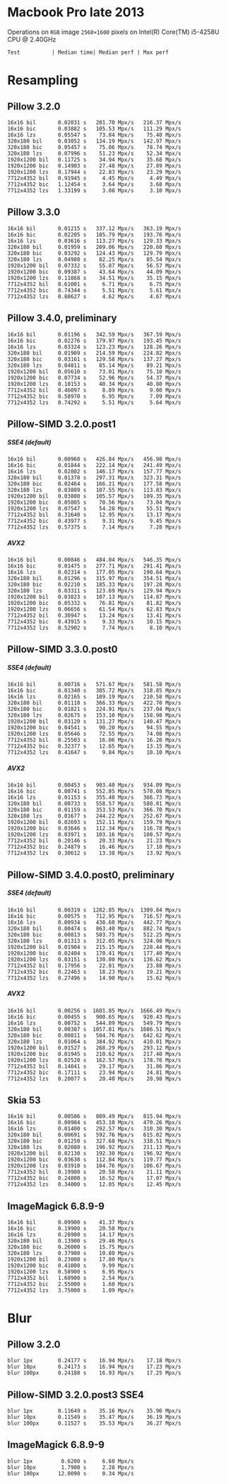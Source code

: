 Macbook Pro late 2013
=====================

Operations on `RGB` image `2560×1600` pixels on 
Intel(R) Core(TM) i5-4258U CPU @ 2.40GHz

    Test          | Median time| Median perf | Max perf


Resampling
==========

Pillow 3.2.0
------------
    16x16 bil       0.02031 s   201.70 Mpx/s   216.37 Mpx/s
    16x16 bic       0.03882 s   105.53 Mpx/s   111.29 Mpx/s
    16x16 lzs       0.05547 s    73.84 Mpx/s    75.40 Mpx/s
    320x180 bil     0.03052 s   134.19 Mpx/s   142.97 Mpx/s
    320x180 bic     0.05457 s    75.06 Mpx/s    78.74 Mpx/s
    320x180 lzs     0.07996 s    51.23 Mpx/s    52.34 Mpx/s
    1920x1200 bil   0.11725 s    34.94 Mpx/s    35.68 Mpx/s
    1920x1200 bic   0.14903 s    27.48 Mpx/s    27.89 Mpx/s
    1920x1200 lzs   0.17944 s    22.83 Mpx/s    23.29 Mpx/s
    7712x4352 bil   0.91945 s     4.45 Mpx/s     4.49 Mpx/s
    7712x4352 bic   1.12454 s     3.64 Mpx/s     3.68 Mpx/s
    7712x4352 lzs   1.33199 s     3.08 Mpx/s     3.10 Mpx/s


Pillow 3.3.0
------------
    16x16 bil       0.01215 s   337.12 Mpx/s   363.19 Mpx/s
    16x16 bic       0.02205 s   185.79 Mpx/s   193.76 Mpx/s
    16x16 lzs       0.03616 s   113.27 Mpx/s   129.33 Mpx/s
    320x180 bil     0.01959 s   209.06 Mpx/s   220.60 Mpx/s
    320x180 bic     0.03292 s   124.43 Mpx/s   129.79 Mpx/s
    320x180 lzs     0.04980 s    82.25 Mpx/s    85.54 Mpx/s
    1920x1200 bil   0.07332 s    55.87 Mpx/s    56.57 Mpx/s
    1920x1200 bic   0.09387 s    43.64 Mpx/s    44.09 Mpx/s
    1920x1200 lzs   0.11868 s    34.51 Mpx/s    35.15 Mpx/s
    7712x4352 bil   0.61001 s     6.71 Mpx/s     6.75 Mpx/s
    7712x4352 bic   0.74344 s     5.51 Mpx/s     5.61 Mpx/s
    7712x4352 lzs   0.88627 s     4.62 Mpx/s     4.67 Mpx/s


Pillow 3.4.0, preliminary
------------
    16x16 bil       0.01196 s   342.59 Mpx/s   367.59 Mpx/s
    16x16 bic       0.02276 s   179.97 Mpx/s   193.45 Mpx/s
    16x16 lzs       0.03324 s   123.23 Mpx/s   128.26 Mpx/s
    320x180 bil     0.01909 s   214.59 Mpx/s   224.82 Mpx/s
    320x180 bic     0.03161 s   129.58 Mpx/s   137.27 Mpx/s
    320x180 lzs     0.04811 s    85.14 Mpx/s    89.21 Mpx/s
    1920x1200 bil   0.05610 s    73.01 Mpx/s    75.10 Mpx/s
    1920x1200 bic   0.07734 s    52.96 Mpx/s    54.37 Mpx/s
    1920x1200 lzs   0.10153 s    40.34 Mpx/s    40.80 Mpx/s
    7712x4352 bil   0.46097 s     8.89 Mpx/s     9.00 Mpx/s
    7712x4352 bic   0.58970 s     6.95 Mpx/s     7.09 Mpx/s
    7712x4352 lzs   0.74292 s     5.51 Mpx/s     5.64 Mpx/s


Pillow-SIMD 3.2.0.post1
-----------------------

##### SSE4 (default)
    16x16 bil       0.00960 s   426.84 Mpx/s   456.98 Mpx/s
    16x16 bic       0.01844 s   222.14 Mpx/s   241.49 Mpx/s
    16x16 lzs       0.02802 s   146.17 Mpx/s   157.77 Mpx/s
    320x180 bil     0.01378 s   297.31 Mpx/s   323.31 Mpx/s
    320x180 bic     0.02464 s   166.21 Mpx/s   177.58 Mpx/s
    320x180 lzs     0.03809 s   107.55 Mpx/s   113.83 Mpx/s
    1920x1200 bil   0.03880 s   105.57 Mpx/s   109.35 Mpx/s
    1920x1200 bic   0.05805 s    70.56 Mpx/s    73.04 Mpx/s
    1920x1200 lzs   0.07547 s    54.28 Mpx/s    55.51 Mpx/s
    7712x4352 bil   0.31640 s    12.95 Mpx/s    13.17 Mpx/s
    7712x4352 bic   0.43977 s     9.31 Mpx/s     9.45 Mpx/s
    7712x4352 lzs   0.57375 s     7.14 Mpx/s     7.28 Mpx/s

##### AVX2
    16x16 bil       0.00846 s   484.04 Mpx/s   546.35 Mpx/s
    16x16 bic       0.01475 s   277.71 Mpx/s   291.41 Mpx/s
    16x16 lzs       0.02314 s   177.05 Mpx/s   190.64 Mpx/s
    320x180 bil     0.01296 s   315.97 Mpx/s   354.51 Mpx/s
    320x180 bic     0.02210 s   185.33 Mpx/s   197.28 Mpx/s
    320x180 lzs     0.03311 s   123.69 Mpx/s   129.94 Mpx/s
    1920x1200 bil   0.03823 s   107.13 Mpx/s   114.87 Mpx/s
    1920x1200 bic   0.05332 s    76.81 Mpx/s    81.82 Mpx/s
    1920x1200 lzs   0.06656 s    61.54 Mpx/s    62.83 Mpx/s
    7712x4352 bil   0.30947 s    13.24 Mpx/s    13.41 Mpx/s
    7712x4352 bic   0.43915 s     9.33 Mpx/s    10.15 Mpx/s
    7712x4352 lzs   0.52902 s     7.74 Mpx/s     8.10 Mpx/s


Pillow-SIMD 3.3.0.post0
-----------------------

##### SSE4 (default)
    16x16 bil       0.00716 s   571.67 Mpx/s   581.58 Mpx/s
    16x16 bic       0.01340 s   305.72 Mpx/s   318.85 Mpx/s
    16x16 lzs       0.02165 s   189.19 Mpx/s   210.58 Mpx/s
    320x180 bil     0.01118 s   366.33 Mpx/s   422.70 Mpx/s
    320x180 bic     0.01821 s   224.91 Mpx/s   237.04 Mpx/s
    320x180 lzs     0.02675 s   153.10 Mpx/s   158.98 Mpx/s
    1920x1200 bil   0.03120 s   131.27 Mpx/s   140.47 Mpx/s
    1920x1200 bic   0.04541 s    90.20 Mpx/s    94.55 Mpx/s
    1920x1200 lzs   0.05646 s    72.55 Mpx/s    74.08 Mpx/s
    7712x4352 bil   0.25503 s    16.06 Mpx/s    16.26 Mpx/s
    7712x4352 bic   0.32377 s    12.65 Mpx/s    13.15 Mpx/s
    7712x4352 lzs   0.41647 s     9.84 Mpx/s    10.10 Mpx/s

##### AVX2
    16x16 bil       0.00453 s   903.40 Mpx/s   934.09 Mpx/s
    16x16 bic       0.00741 s   552.85 Mpx/s   570.08 Mpx/s
    16x16 lzs       0.01153 s   355.40 Mpx/s   366.73 Mpx/s
    320x180 bil     0.00733 s   558.57 Mpx/s   580.01 Mpx/s
    320x180 bic     0.01159 s   353.53 Mpx/s   366.70 Mpx/s
    320x180 lzs     0.01677 s   244.22 Mpx/s   252.67 Mpx/s
    1920x1200 bil   0.02693 s   152.11 Mpx/s   159.79 Mpx/s
    1920x1200 bic   0.03646 s   112.34 Mpx/s   116.78 Mpx/s
    1920x1200 lzs   0.03971 s   103.16 Mpx/s   108.57 Mpx/s
    7712x4352 bil   0.20146 s    20.33 Mpx/s    21.23 Mpx/s
    7712x4352 bic   0.24879 s    16.46 Mpx/s    17.10 Mpx/s
    7712x4352 lzs   0.30612 s    13.38 Mpx/s    13.92 Mpx/s


Pillow-SIMD 3.4.0.post0, preliminary
-----------------------

##### SSE4 (default)
    16x16 bil       0.00319 s  1282.85 Mpx/s  1309.84 Mpx/s
    16x16 bic       0.00575 s   712.95 Mpx/s   716.57 Mpx/s
    16x16 lzs       0.00934 s   438.60 Mpx/s   442.77 Mpx/s
    320x180 bil     0.00474 s   863.40 Mpx/s   882.74 Mpx/s
    320x180 bic     0.00813 s   503.75 Mpx/s   512.25 Mpx/s
    320x180 lzs     0.01313 s   312.05 Mpx/s   324.98 Mpx/s
    1920x1200 bil   0.01904 s   215.15 Mpx/s   228.44 Mpx/s
    1920x1200 bic   0.02404 s   170.41 Mpx/s   177.40 Mpx/s
    1920x1200 lzs   0.03151 s   130.00 Mpx/s   136.62 Mpx/s
    7712x4352 bil   0.17956 s    22.81 Mpx/s    23.88 Mpx/s
    7712x4352 bic   0.22463 s    18.23 Mpx/s    19.21 Mpx/s
    7712x4352 lzs   0.27496 s    14.90 Mpx/s    15.62 Mpx/s

##### AVX2
    16x16 bil       0.00256 s  1601.85 Mpx/s  1666.49 Mpx/s
    16x16 bic       0.00455 s   900.65 Mpx/s   920.43 Mpx/s
    16x16 lzs       0.00752 s   544.89 Mpx/s   549.79 Mpx/s
    320x180 bil     0.00387 s  1057.81 Mpx/s  1086.51 Mpx/s
    320x180 bic     0.00811 s   504.76 Mpx/s   642.62 Mpx/s
    320x180 lzs     0.01064 s   384.92 Mpx/s   410.01 Mpx/s
    1920x1200 bil   0.01527 s   268.29 Mpx/s   293.12 Mpx/s
    1920x1200 bic   0.01945 s   210.62 Mpx/s   217.40 Mpx/s
    1920x1200 lzs   0.02520 s   162.57 Mpx/s   178.76 Mpx/s
    7712x4352 bil   0.14041 s    29.17 Mpx/s    31.86 Mpx/s
    7712x4352 bic   0.17111 s    23.94 Mpx/s    24.81 Mpx/s
    7712x4352 lzs   0.20077 s    20.40 Mpx/s    20.98 Mpx/s


Skia 53
-------
    16x16 bil       0.00506 s   809.49 Mpx/s   815.94 Mpx/s
    16x16 bic       0.00904 s   453.10 Mpx/s   470.26 Mpx/s
    16x16 lzs       0.01400 s   292.57 Mpx/s   310.30 Mpx/s
    320x180 bil     0.00691 s   592.76 Mpx/s   615.02 Mpx/s
    320x180 bic     0.01250 s   327.68 Mpx/s   338.51 Mpx/s
    320x180 lzs     0.02080 s   196.92 Mpx/s   211.13 Mpx/s
    1920x1200 bil   0.02130 s   192.30 Mpx/s   196.92 Mpx/s
    1920x1200 bic   0.03630 s   112.84 Mpx/s   119.77 Mpx/s
    1920x1200 lzs   0.03910 s   104.76 Mpx/s   106.67 Mpx/s
    7712x4352 bil   0.19900 s    20.58 Mpx/s    21.11 Mpx/s
    7712x4352 bic   0.24800 s    16.52 Mpx/s    17.07 Mpx/s
    7712x4352 lzs   0.34000 s    12.05 Mpx/s    12.45 Mpx/s


ImageMagick 6.8.9-9
-------------------
    16x16 bil       0.09900 s    41.37 Mpx/s
    16x16 bic       0.19900 s    20.58 Mpx/s
    16x16 lzs       0.28900 s    14.17 Mpx/s
    320x180 bil     0.13900 s    29.46 Mpx/s
    320x180 bic     0.26000 s    15.75 Mpx/s
    320x180 lzs     0.37900 s    10.80 Mpx/s
    1920x1200 bil   0.23000 s    17.80 Mpx/s
    1920x1200 bic   0.41000 s     9.99 Mpx/s
    1920x1200 lzs   0.58900 s     6.95 Mpx/s
    7712x4352 bil   1.60900 s     2.54 Mpx/s
    7712x4352 bic   2.55000 s     1.60 Mpx/s
    7712x4352 lzs   3.75000 s     1.09 Mpx/s


Blur
====

Pillow 3.2.0
------------
    blur 1px        0.24177 s    16.94 Mpx/s    17.18 Mpx/s
    blur 10px       0.24173 s    16.94 Mpx/s    17.23 Mpx/s
    blur 100px      0.24188 s    16.93 Mpx/s    17.25 Mpx/s

Pillow-SIMD 3.2.0.post3  SSE4
-----------------------
    blur 1px        0.11649 s    35.16 Mpx/s    35.96 Mpx/s
    blur 10px       0.11549 s    35.47 Mpx/s    36.19 Mpx/s
    blur 100px      0.11527 s    35.53 Mpx/s    36.27 Mpx/s

ImageMagick 6.8.9-9
-------------------
    blur 1px         0.6200 s     6.60 Mpx/s
    blur 10px        1.7900 s     2.28 Mpx/s
    blur 100px      12.0090 s     0.34 Mpx/s
